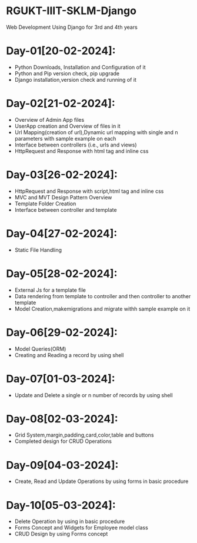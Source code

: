 # RGUKT-IIIT-SKLM-Django
Web Development Using Django for 3rd and 4th years

Day-01[20-02-2024]:
===================
  - Python Downloads, Installation and Configuration of it
  - Python and Pip version check, pip upgrade
  - Django installation,version check and running of it

Day-02[21-02-2024]:
===================
  - Overview of Admin App files
  - UserApp creation and Overview of files in it
  - Url Mapping(creation of url),Dynamic url mapping with single and n parameters with sample example on each
  - Interface between controllers (i.e., urls and views)
  - HttpRequest and Response with html tag and inline css

Day-03[26-02-2024]:
===================
  - HttpRequest and Response with script,html tag and inline css
  - MVC and MVT Design Pattern Overview
  - Template Folder Creation
  - Interface between controller and template

Day-04[27-02-2024]:
===================
  - Static File Handling

Day-05[28-02-2024]:
==================
  - External Js for a template file
  - Data rendering from template to controller and then controller to another template
  - Model Creation,makemigrations and migrate withh sample example on it

Day-06[29-02-2024]:
===================
  - Model Queries(ORM)
  - Creating and Reading a record by using shell

Day-07[01-03-2024]:
===================
  - Update and Delete a single or n number of records by using shell

Day-08[02-03-2024]:
===================
  - Grid System,margin,padding,card,color,table and buttons
  - Completed design for CRUD Operations

Day-09[04-03-2024]:
===================
  - Create, Read and Update Operations by using forms in basic procedure

Day-10[05-03-2024]:
===================
  - Delete Operation by using in basic procedure
  - Forms Concept and Widgets for Employee model class
  - CRUD Design by using Forms concept
